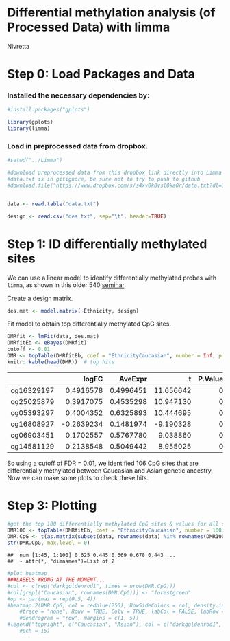 Differential methylation analysis (of Processed Data) with limma
================
Nivretta

Step 0: Load Packages and Data
==============================

### Installed the necessary dependencies by:

``` r
#install.packages("gplots")

library(gplots)
library(limma)
```

### Load in preprocessed data from dropbox.

``` r
#setwd("../Limma")

#download preprocessed data from this dropbox link directly into Limma folder
#data.txt is in gitignore, be sure not to try to push to github
#download.file("https://www.dropbox.com/s/s4xv0k0vsl0ka0r/data.txt?dl=1", "data.txt")


data <- read.table("data.txt")

design <- read.csv("des.txt", sep="\t", header=TRUE)
```

Step 1: ID differentially methylated sites
==========================================

We can use a linear model to identify differentially methylated probes with `limma`, as shown in this older 540 [seminar](http://www.ugrad.stat.ubc.ca/~stat540/seminars/seminar08_methylation.html).

Create a design matrix.

``` r
des.mat <- model.matrix(~Ethnicity, design)
```

Fit model to obtain top differentially methylated CpG sites.

``` r
DMRfit <- lmFit(data, des.mat)
DMRfitEb <- eBayes(DMRfit)
cutoff <- 0.01
DMR <- topTable(DMRfitEb, coef = "EthnicityCaucasian", number = Inf, p.value = cutoff)
knitr::kable(head(DMR))  # top hits 
```

|            |       logFC|    AveExpr|          t|  P.Value|  adj.P.Val|         B|
|------------|-----------:|----------:|----------:|--------:|----------:|---------:|
| cg16329197 |   0.4916578|  0.4996451|  11.656642|        0|    0.0e+00|  23.94872|
| cg25025879 |   0.3917075|  0.4535298|  10.947130|        0|    0.0e+00|  21.86189|
| cg05393297 |   0.4004352|  0.6325893|  10.444695|        0|    0.0e+00|  20.34470|
| cg16808927 |  -0.2639234|  0.1481974|  -9.190328|        0|    1.0e-06|  16.41929|
| cg06903451 |   0.1702557|  0.5767780|   9.038860|        0|    1.2e-06|  15.93273|
| cg14581129 |   0.2138548|  0.5049442|   8.955025|        0|    1.3e-06|  15.66234|

So using a cutoff of FDR = 0.01, we identified 106 CpG sites that are differentially methylated between Caucasian and Asian genetic ancestry. Now we can make some plots to check these hits.

Step 3: Plotting
================

``` r
#get the top 100 differentially methylated CpG sites & values for all samples
DMR100 <- topTable(DMRfitEb, coef = "EthnicityCaucasian", number = 100)
DMR.CpG <- t(as.matrix(subset(data, rownames(data) %in% rownames(DMR100))))
str(DMR.CpG, max.level = 0)
```

    ##  num [1:45, 1:100] 0.625 0.445 0.669 0.678 0.443 ...
    ##  - attr(*, "dimnames")=List of 2

``` r
#plot heatmap
###LABELS WRONG AT THE MOMENT...
#col <- c(rep("darkgoldenrod1", times = nrow(DMR.CpG)))
#col[grepl("Caucasian", rownames(DMR.CpG))] <- "forestgreen"
#op <- par(mai = rep(0.5, 4))
#heatmap.2(DMR.CpG, col = redblue(256), RowSideColors = col, density.info = "none", 
    #trace = "none", Rowv = TRUE, Colv = TRUE, labCol = FALSE, labRow = FALSE, 
    #dendrogram = "row", margins = c(1, 5))
#legend("topright", c("Caucasian", "Asian"), col = c("darkgoldenrod1", "forestgreen"), 
    #pch = 15)
```
